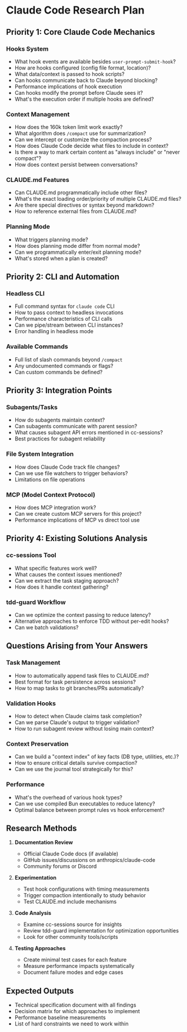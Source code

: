 # Claude Code Research Plan

## Priority 1: Core Claude Code Mechanics

### Hooks System
- What hook events are available besides `user-prompt-submit-hook`?
- How are hooks configured (config file format, location)?
- What data/context is passed to hook scripts?
- Can hooks communicate back to Claude beyond blocking?
- Performance implications of hook execution
- Can hooks modify the prompt before Claude sees it?
- What's the execution order if multiple hooks are defined?

### Context Management
- How does the 160k token limit work exactly?
- What algorithm does `/compact` use for summarization?
- Can we intercept or customize the compaction process?
- How does Claude Code decide what files to include in context?
- Is there a way to mark certain content as "always include" or "never compact"?
- How does context persist between conversations?

### CLAUDE.md Features
- Can CLAUDE.md programmatically include other files?
- What's the exact loading order/priority of multiple CLAUDE.md files?
- Are there special directives or syntax beyond markdown?
- How to reference external files from CLAUDE.md?

### Planning Mode
- What triggers planning mode?
- How does planning mode differ from normal mode?
- Can we programmatically enter/exit planning mode?
- What's stored when a plan is created?

## Priority 2: CLI and Automation

### Headless CLI
- Full command syntax for `claude code` CLI
- How to pass context to headless invocations
- Performance characteristics of CLI calls
- Can we pipe/stream between CLI instances?
- Error handling in headless mode

### Available Commands
- Full list of slash commands beyond `/compact`
- Any undocumented commands or flags?
- Can custom commands be defined?

## Priority 3: Integration Points

### Subagents/Tasks
- How do subagents maintain context?
- Can subagents communicate with parent session?
- What causes subagent API errors mentioned in cc-sessions?
- Best practices for subagent reliability

### File System Integration
- How does Claude Code track file changes?
- Can we use file watchers to trigger behaviors?
- Limitations on file operations

### MCP (Model Context Protocol)
- How does MCP integration work?
- Can we create custom MCP servers for this project?
- Performance implications of MCP vs direct tool use

## Priority 4: Existing Solutions Analysis

### cc-sessions Tool
- What specific features work well?
- What causes the context issues mentioned?
- Can we extract the task staging approach?
- How does it handle context gathering?

### tdd-guard Workflow
- Can we optimize the context passing to reduce latency?
- Alternative approaches to enforce TDD without per-edit hooks?
- Can we batch validations?

## Questions Arising from Your Answers

### Task Management
- How to automatically append task files to CLAUDE.md?
- Best format for task persistence across sessions?
- How to map tasks to git branches/PRs automatically?

### Validation Hooks
- How to detect when Claude claims task completion?
- Can we parse Claude's output to trigger validation?
- How to run subagent review without losing main context?

### Context Preservation
- Can we build a "context index" of key facts (DB type, utilities, etc.)?
- How to ensure critical details survive compaction?
- Can we use the journal tool strategically for this?

### Performance
- What's the overhead of various hook types?
- Can we use compiled Bun executables to reduce latency?
- Optimal balance between prompt rules vs hook enforcement?

## Research Methods

1. **Documentation Review**
   - Official Claude Code docs (if available)
   - GitHub issues/discussions on anthropics/claude-code
   - Community forums or Discord

2. **Experimentation**
   - Test hook configurations with timing measurements
   - Trigger compaction intentionally to study behavior
   - Test CLAUDE.md include mechanisms

3. **Code Analysis**
   - Examine cc-sessions source for insights
   - Review tdd-guard implementation for optimization opportunities
   - Look for other community tools/scripts

4. **Testing Approaches**
   - Create minimal test cases for each feature
   - Measure performance impacts systematically
   - Document failure modes and edge cases

## Expected Outputs

- Technical specification document with all findings
- Decision matrix for which approaches to implement
- Performance baseline measurements
- List of hard constraints we need to work within